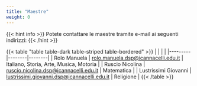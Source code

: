 ```yaml
---
title: "Maestre"
weight: 0
---
```


{{< hint info >}}
Potete contattare le maestre tramite e-mail ai seguenti indirizzi: 
{{< /hint >}}

{{< table "table table-dark table-striped table-bordered" >}}
|   |  |  |
|---------|--------|--------|
| Rolo Manuela | rolo.manuela.dsp@icannacelli.edu.it | Italiano, Storia, Arte, Musica, Motoria |
| Ruscio Nicolina | ruscio.nicolina.dsp@icannacelli.edu.it | Matematica |
| Lustrissimi Giovanni | lustrissimi.giovanni.dsp@icannacelli.edu.it | Religione |
{{< /table >}}

